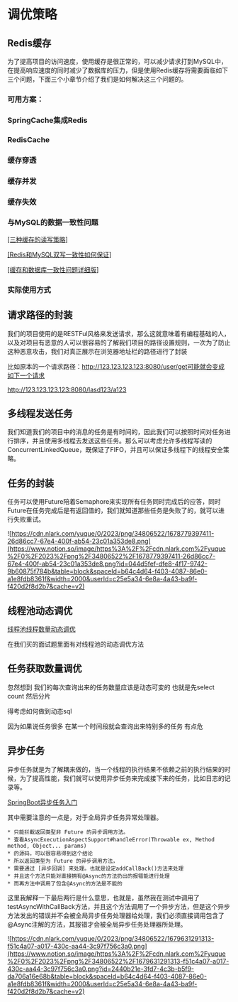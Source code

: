 # 调优策略

## Redis缓存

为了提高项目的访问速度，使用缓存是很正常的，可以减少请求打到MySQL中，在提高响应速度的同时减少了数据库的压力，但是使用Redis缓存将需要面临如下三个问题，下面三个小章节介绍了我们是如何解决这三个问题的。

### 可用方案：

### SpringCache集成Redis

### RedisCache

### 缓存穿透

### 缓存并发

### 缓存失效

### 与MySQL的数据一致性问题

[[三种缓存的读写策略]](https://javaguide.cn/database/redis/3-commonly-used-cache-read-and-write-strategies.html)

[[Redis和MySQL双写一致性如何保证]](https://www.iocoder.cn/Fight/How-Redis-and-MySQL-double-write-consistency-guarantee/?yudao)

[[缓存和数据库一致性问题详细版]](https://mp.weixin.qq.com/s?__biz=MzIyOTYxNDI5OA==&mid=2247487312&idx=1&sn=fa19566f5729d6598155b5c676eee62d&chksm=e8beb8e5dfc931f3e35655da9da0b61c79f2843101c130cf38996446975014f958a6481aacf1&scene=178&cur_album_id=1699766580538032128#rd)

### 实际使用方式

## 请求路径的封装

我们的项目使用的是RESTFul风格来发送请求，那么这就意味着有编程基础的人，以及对项目有恶意的人可以很容易的了解我们项目的路径设置规则，一次为了防止这种恶意攻击，我们对真正展示在浏览器地址栏的路径进行了封装

比如原本的一个请求路径：http://123.123.123.123:8080/user/get可能就会变成如下一个请求

http://123.123.123.123:8080/lasd123/a123

## 多线程发送任务

我们知道我们的项目中的消息的任务是有时间的，因此我们可以按照时间对任务进行排序，并且使用多线程去发送这些任务。那么可以考虑允许多线程写读的ConcurrentLinkedQueue，既保证了FIFO，并且可以保证多线程下的线程安全策略。

## 任务的封装

任务可以使用Future陪着Semaphore来实现所有任务同时完成后的应答，同时Future在任务完成后是有返回值的，我们就知道那些任务是失败了的，就可以进行失败重试。

![https://cdn.nlark.com/yuque/0/2023/png/34806522/1678779397411-26d86cc7-67e4-400f-ab54-23c01a353de8.png](https://www.notion.so/image/https%3A%2F%2Fcdn.nlark.com%2Fyuque%2F0%2F2023%2Fpng%2F34806522%2F1678779397411-26d86cc7-67e4-400f-ab54-23c01a353de8.png?id=044d5fef-dfe8-4f17-9742-9b60875f784b&table=block&spaceId=b64c4d64-f403-4087-86e0-a1e8fdb8361f&width=2000&userId=c25e5a34-6e8a-4a43-ba9f-f420d2f8d2b7&cache=v2)

## 线程池动态调优

[线程池线程数量动态调优](https://tech.meituan.com/2020/04/02/java-pooling-pratice-in-meituan.html)

在我们买的面试题里面有对线程池的动态调优方法

## 任务获取数量调优

忽然想到 我们的每次查询出来的任务数量应该是动态可变的 也就是先select count 然后分片

得考虑如何做到动态sql

因为如果说任务很多 在某一个时间段就会查询出来特别多的任务 有点危

## 异步任务

异步任务就是为了解耦来做的，当一个线程的执行结果不依赖之前的执行结果的时候，为了提高性能，我们就可以使用异步任务来完成接下来的任务，比如日志的记录等。

[SpringBoot异步任务入门](https://www.iocoder.cn/Spring-Boot/Async-Job/)

其中需要注意的一点是，对于全局异步任务异常处理器。

```
* 只能拦截返回类型非 Future 的异步调用方法。
* 查看AsyncExecutionAspectSupport#handleError(Throwable ex, Method method, Object... params)
* 的源码，可以很容易得到这个结论
* 所以返回类型为 Future 的异步调用方法，
* 需要通过 [异步回调] 来处理。也就是设定addCallBack()方法来处理
* 并且这个方法只能对直接拥有@Async的方法扔出的报错能进行处理
* 而再方法中调用了包含@Async的方法是不能的
```

这里我解释一下最后两行是什么意思，也就是，虽然我在测试中调用了testAsyncWithCallBack方法，并且这个方法调用了一个异步方法，但是这个异步方法发出的错误并不会被全局异步任务处理器给处理，我们必须直接调用包含了@Async注解的方法，其报错才会被全局异步任务处理器所处理。
 

![https://cdn.nlark.com/yuque/0/2023/png/34806522/1679631291313-f51c4a07-a017-430c-aa44-3c97f756c3a0.png](https://www.notion.so/image/https%3A%2F%2Fcdn.nlark.com%2Fyuque%2F0%2F2023%2Fpng%2F34806522%2F1679631291313-f51c4a07-a017-430c-aa44-3c97f756c3a0.png?id=2440b21e-3fd7-4c3b-b5f9-da706a16e68b&table=block&spaceId=b64c4d64-f403-4087-86e0-a1e8fdb8361f&width=2000&userId=c25e5a34-6e8a-4a43-ba9f-f420d2f8d2b7&cache=v2)